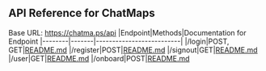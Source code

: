 ## API Reference for ChatMaps

Base URL: https://chatma.ps/api
|Endpoint|Methods|Documentation for Endpoint
|--------|-------|--------------------------|
|/login|POST, GET|[README.md](./onboard/README.md)
|/register|POST|[README.md](./register/README.md)
|/signout|GET|[README.md](./signout/README.md)
|/user|GET|[README.md](./user/README.md)
|/onboard|POST|[README.md](./onboard/README.md)
